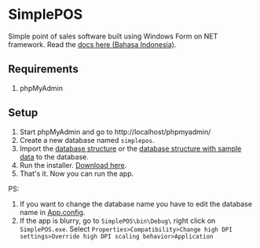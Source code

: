 # SimplePOS

Simple point of sales software built using Windows Form on NET framework.
Read the [docs here (Bahasa Indonesia)](https://drive.google.com/file/d/1nZN9326ifCXp_2NPJxQNYzk0GpqMCLXG/).

## Requirements

1. phpMyAdmin

## Setup
1. Start phpMyAdmin and go to http://localhost/phpmyadmin/
2. Create a new database named `simplepos`.
3. Import the [database structure](https://raw.githubusercontent.com/deddyromnan/SimplePOS/master/SimplePOS/database/simplepos.sql) or the [database structure with sample data](https://raw.githubusercontent.com/deddyromnan/SimplePOS/master/SimplePOS/database/simplepos_with_data.sql) to the database.
4. Run the installer. [Download here](https://github.com/deddyromnan/SimplePOS/releases/download/v0.8.1/installer.exe).
5. That's it. Now you can run the app.

PS:

1. If you want to change the database name you have to edit the database name in [App.config](https://github.com/deddyromnan/SimplePOS/blob/master/SimplePOS/App.config).
2. If the app is blurry, go to `SimplePOS\bin\Debug\` right click on `SimplePOS.exe`. Select `Properties>Compatibility>Change high DPI settings>Override high DPI scaling behavior>Application`
